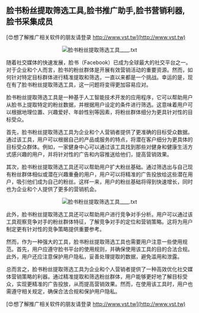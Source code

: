 ## **脸书粉丝提取筛选工具,脸书推广助手,脸书营销利器,脸书采集成员**

[😍想了解推广相关软件的朋友请登录 http://www.vst.tw](http://www.vst.tw)

 <center><img src="https://vst.tw/MP4/tuiguang/png/2.png" alt="脸书粉丝提取筛选工具____.txt"></center>

随着社交媒体的快速发展，脸书（Facebook）已成为全球最大的社交平台之一。对于企业和个人而言，脸书的粉丝群体是开展有效营销活动的重要资源。然而，如何针对特定目标群体进行精准提取和筛选，一直以来都是一个挑战。幸运的是，现在有了脸书粉丝提取筛选工具，这一问题将变得更加容易应对。

脸书粉丝提取筛选工具是一种基于人工智能技术开发的应用程序，它可以帮助用户从脸书上提取特定的粉丝数据，并根据用户设定的条件进行筛选。这意味着用户可以根据地理位置、兴趣爱好、年龄性别等因素，将粉丝群体细分为更具针对性的目标受众。

首先，脸书粉丝提取筛选工具为企业和个人营销者提供了更准确的目标受众数据。通过该工具，用户可以根据自己的产品或服务的特点，将潜在客户细分为更具体的目标受众群体。例如，一家健身中心可以通过该工具找到那些对健身和健康生活方式感兴趣的用户，并将针对性的广告和内容推送给他们，提高营销效果。

其次，脸书粉丝提取筛选工具还可以帮助用户扩大粉丝基础。通过筛选出与自己现有粉丝群体相似或潜在兴趣重叠的用户，用户可以将精准的广告投放给这些潜在用户，吸引他们成为自己的粉丝。这样一来，用户的粉丝基础将得到快速增长，同时也为企业和个人提供了更多的营销机会。

 <center><img src="https://vst.tw/MP4/tuiguang/png/0.png" alt="脸书粉丝提取筛选工具____.txt"></center>

此外，脸书粉丝提取筛选工具还可以帮助用户进行竞争对手分析。用户可以通过该工具观察竞争对手的粉丝群体特征，了解竞争对手的定位和营销策略。这将为用户制定更有针对性的竞争策略提供重要参考。

然而，作为一种强大的工具，脸书粉丝提取筛选工具也需要用户注意一些使用规范。首先，用户应遵守脸书平台的使用规则，并确保使用该工具的目的合法合规。此外，用户还应注意保护用户隐私，妥善处理提取的数据，避免滥用和泄露。

总而言之，脸书粉丝提取筛选工具为企业和个人营销者提供了一种高效优化社交媒体营销策略的利器。通过精准提取和筛选粉丝群体，用户能够更好地了解目标受众，实现更精准的广告投放，从而提高营销效果。然而，在使用该工具时，用户也需遵守相关规定，确保合法合规和保护用户隐私。

[😍想了解推广相关软件的朋友请登录 http://www.vst.tw](http://www.vst.tw)



